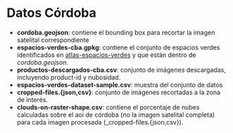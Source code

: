 # Datos Córdoba

- **cordoba.geojson**: contiene el bounding box para recortar la imagen satelital correspondiente
- **espacios-verdes-cba.gpkg**: contiene el conjunto de espacios verdes identificados en [atlas-espacios-verdes](https://github.com/bitsandbricks/atlas_espacios_verdes) y que están dentro de _cordoba.geojson_.
- **productos-descargados-cba.csv**: conjunto de imágenes descargadas, incluyendo product-id y nubosidad.
- **espacios-verdes-dataset-sample.csv**: muestra del conjunto de datos
- **cropped-files.{json,csv}**: conjunto de imágenes recortadas a la zona de interés.
- **clouds-on-raster-shape.csv**: contiene el porcentaje de nubes calculadas sobre el aoi de córdoba (no la imagen satelital completa) para cada imagen procesada (_cropped-files.{json,csv}).